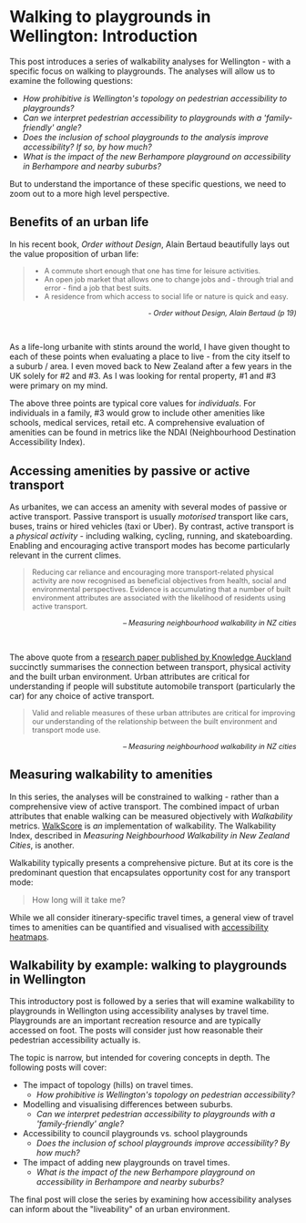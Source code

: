 #  Walking to playgrounds in Wellington: Introduction
This post introduces a series of walkability analyses for Wellington - with a specific focus on walking to playgrounds. The analyses will allow us to examine the following questions:
- _How prohibitive is Wellington's topology on pedestrian accessibility to playgrounds?_
- _Can we interpret pedestrian accessibility to playgrounds with a 'family-friendly' angle?_
- _Does the inclusion of school playgrounds to the analysis improve accessibility? If so, by how much?_
- _What is the impact of the new Berhampore playground on accessibility in Berhampore and nearby suburbs?_

But to understand the importance of these specific questions, we need to zoom out to a more high level perspective.

## Benefits of an urban life
In his recent book, _Order without Design_, Alain Bertaud beautifully lays out the value proposition of urban life:

<blockquote>
<ul style='font-size: 90%;'>
<li> A commute short enough that one has time for leisure activities.</li>
<li> An open job market that allows one to change jobs and - through trial and error - find a job that best suits. </li>
<li> A residence from which access to social life or nature is quick and easy.</li>
</ul>
</blockquote>

<p style='font-size: 90%; text-align: right; font-style:italic;'>
  - Order without Design, Alain Bertaud (p 19)
</p>
<br>

As a life-long urbanite with stints around the world, I have given thought to each of these points when evaluating a place to live - from the city itself to a suburb / area. I even moved back to New Zealand after a few years in the UK solely for #2 and #3. As I was looking for rental property, #1 and #3 were primary on my mind.

The above three points are typical core values for _individuals_. For individuals in a family, #3 would grow to include other amenities like schools, medical services, retail etc. A comprehensive evaluation of amenities can be found in metrics like the NDAI (Neighbourhood Destination Accessibility Index).

## Accessing amenities by passive or active transport
As urbanites, we can access an amenity with several modes of passive or active transport. Passive transport is usually _motorised_ transport like cars, buses, trains or hired vehicles (taxi or Uber). By contrast, active transport is a _physical activity_ - including walking, cycling, running, and skateboarding. Enabling and encouraging active transport modes has become particularly relevant in the current climes.

<blockquote>
<p style='font-size: 90%;'>
Reducing car reliance and encouraging more transport-related physical activity are now recognised as beneficial objectives from health, social and environmental perspectives. Evidence is accumulating that a number of built environment attributes are associated with the likelihood of residents using active transport.
</p>
</blockquote>

<p style='font-size: 90%; text-align: right; font-style:italic;'>
  – Measuring neighbourhood walkability in NZ cities</p>
<br>

The above quote from a [research paper published by Knowledge Auckland](http://knowledgeauckland.org.nz/assets/publications/Measuring_Neighbourhood_Walkability_in_New_Zealand_Cities.pdf) succinctly summarises the connection between transport, physical activity and the built urban environment. Urban attributes are critical for understanding if people will substitute automobile transport (particularly the car) for any choice of active transport.

<blockquote>
<p style='font-size: 90%;'>
Valid and reliable measures of these urban attributes are critical for improving our understanding of the relationship between the built environment and transport mode use.
</p>
</blockquote>

<p style='font-size: 90%; text-align: right; font-style:italic;'>
  – Measuring neighbourhood walkability in NZ cities
</p>


## Measuring walkability to amenities
In this series, the analyses will be constrained to walking - rather than a comprehensive view of active transport. The combined impact of urban attributes that enable walking can be measured objectively with _Walkability_ metrics. [WalkScore](www.walkscore.com) is _an_ implementation of walkability. The Walkability Index, described in _Measuring Neighbourhood Walkability in New Zealand Cities_, is another.

Walkability typically presents a comprehensive picture. But at its core is the predominant question that encapsulates opportunity cost for any transport mode:

 > How long will it take me?

While we all consider itinerary-specific travel times, a general view of travel times to amenities can be quantified and visualised with [accessibility heatmaps](https://towardsdatascience.com/measuring-pedestrian-accessibility-97900f9e4d56).


## Walkability by example: walking to playgrounds in Wellington
This introductory post is followed by a series that will examine walkability to playgrounds in Wellington using accessibility analyses by travel time. Playgrounds are an important recreation resource and are typically accessed on foot. The posts will consider just how reasonable their pedestrian accessibility actually is.

The topic is narrow, but intended for covering concepts in depth. The following posts will cover:
- The impact of topology (hills) on travel times.
  - _How prohibitive is Wellington's topology on pedestrian accessibility?_
- Modelling and visualising differences between suburbs.
  - _Can we interpret pedestrian accessibility to playgrounds with a 'family-friendly' angle?_
- Accessibility to council playgrounds vs. school playgrounds
  - _Does the inclusion of school playgrounds improve accessibility? By how much?_
- The impact of adding new playgrounds on travel times.
  - _What is the impact of the new Berhampore playground on accessibility in Berhampore and nearby suburbs?_

The final post will close the series by examining how accessibility analyses can inform about the "liveability" of an urban environment.
